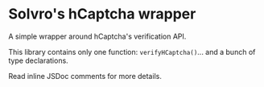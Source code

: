 # Solvro's hCaptcha wrapper

A simple wrapper around hCaptcha's verification API.

This library contains only one function: `verifyHCaptcha()`... and a bunch of type declarations.

Read inline JSDoc comments for more details.
